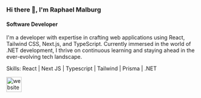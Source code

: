 ### Hi there 👋, I'm Raphael Malburg
#### Software Developer
I'm a developer with expertise in crafting web applications using React, Tailwind CSS, Next.js, and TypeScript. Currently immersed in the world of .NET development, I thrive on continuous learning and staying ahead in the ever-evolving tech landscape. 


Skills: React | Next JS | Typescript | Tailwind | Prisma | .NET



 [<img src='https://cdn.jsdelivr.net/npm/simple-icons@3.0.1/icons/icloud.svg' alt='website' height='40'>](https://portfolio-git-main-raphaelmalburg.vercel.app/)  


